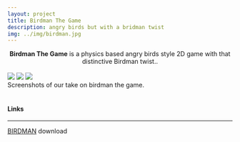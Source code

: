 ```yaml
---
layout: project
title: Birdman The Game
description: angry birds but with a bridman twist
img: ../img/birdman.jpg
---
```


<center><b>Birdman The Game</b> is a physics based angry birds style 2D game with that distinctive Birdman twist..</center><br/>

<!--<div class="img_row">
	<img class="col two" src="{{ site.baseurl }}/img/birdman_4.png" alt="" title="example image"/>
	<img class="col one" src="{{ site.baseurl }}/img/birdman_5.png" alt="" title="example image"/>
</div> -->

<div class="owl-carousel owl-theme">
<a href="{{ site.baseurl }}/img/birdman_1.png" target="_blank"><img src="{{ site.baseurl }}/img/birdman_1.png" /></a>
<a href="{{ site.baseurl }}/img/birdman_2.png" target="_blank"><img src="{{ site.baseurl }}/img/birdman_2.png" /></a>
<a href="{{ site.baseurl }}/img/birdman_3.png" target="_blank"><img src="{{ site.baseurl }}/img/birdman_3.png" /></a>
</div>

<div class="col three caption">
	Screenshots of our take on birdman the game. 
</div>

<br/>

#### Links
----
[BIRDMAN][birdman] download

[birdman]: https://github.com/orgs/UWEGames-LLP/teams/teamburrdmun/repositories
